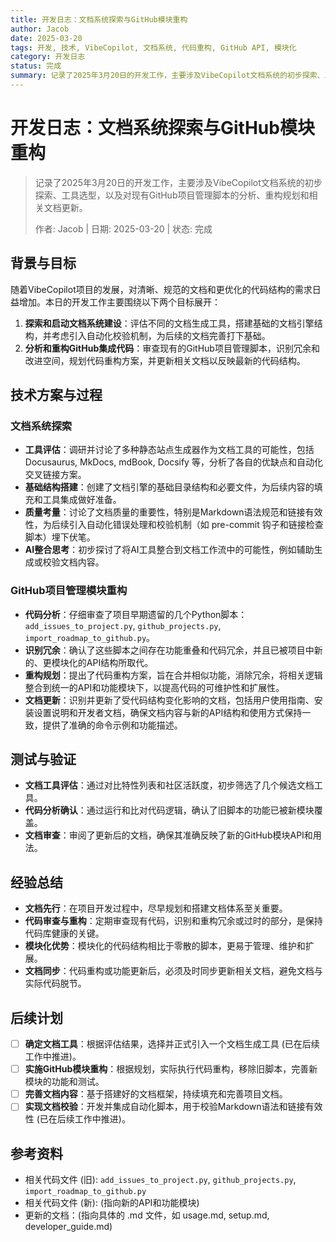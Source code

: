 ```yaml
---
title: 开发日志：文档系统探索与GitHub模块重构
author: Jacob
date: 2025-03-20
tags: 开发, 技术, VibeCopilot, 文档系统, 代码重构, GitHub API, 模块化
category: 开发日志
status: 完成
summary: 记录了2025年3月20日的开发工作，主要涉及VibeCopilot文档系统的初步探索、工具选型，以及对现有GitHub项目管理脚本的分析、重构规划和相关文档更新。
---
```


# 开发日志：文档系统探索与GitHub模块重构

> 记录了2025年3月20日的开发工作，主要涉及VibeCopilot文档系统的初步探索、工具选型，以及对现有GitHub项目管理脚本的分析、重构规划和相关文档更新。
>
> 作者: Jacob | 日期: 2025-03-20 | 状态: 完成

## 背景与目标

随着VibeCopilot项目的发展，对清晰、规范的文档和更优化的代码结构的需求日益增加。本日的开发工作主要围绕以下两个目标展开：

1. **探索和启动文档系统建设**：评估不同的文档生成工具，搭建基础的文档引擎结构，并考虑引入自动化校验机制，为后续的文档完善打下基础。
2. **分析和重构GitHub集成代码**：审查现有的GitHub项目管理脚本，识别冗余和改进空间，规划代码重构方案，并更新相关文档以反映最新的代码结构。

## 技术方案与过程

### 文档系统探索

- **工具评估**：调研并讨论了多种静态站点生成器作为文档工具的可能性，包括 Docusaurus, MkDocs, mdBook, Docsify 等，分析了各自的优缺点和自动化交叉链接方案。
- **基础结构搭建**：创建了文档引擎的基础目录结构和必要文件，为后续内容的填充和工具集成做好准备。
- **质量考量**：讨论了文档质量的重要性，特别是Markdown语法规范和链接有效性，为后续引入自动化错误处理和校验机制（如 pre-commit 钩子和链接检查脚本）埋下伏笔。
- **AI整合思考**：初步探讨了将AI工具整合到文档工作流中的可能性，例如辅助生成或校验文档内容。

### GitHub项目管理模块重构

- **代码分析**：仔细审查了项目早期遗留的几个Python脚本：`add_issues_to_project.py`, `github_projects.py`, `import_roadmap_to_github.py`。
- **识别冗余**：确认了这些脚本之间存在功能重叠和代码冗余，并且已被项目中新的、更模块化的API结构所取代。
- **重构规划**：提出了代码重构方案，旨在合并相似功能，消除冗余，将相关逻辑整合到统一的API和功能模块下，以提高代码的可维护性和扩展性。
- **文档更新**：识别并更新了受代码结构变化影响的文档，包括用户使用指南、安装设置说明和开发者文档，确保文档内容与新的API结构和使用方式保持一致，提供了准确的命令示例和功能描述。

## 测试与验证

- **文档工具评估**：通过对比特性列表和社区活跃度，初步筛选了几个候选文档工具。
- **代码分析确认**：通过运行和比对代码逻辑，确认了旧脚本的功能已被新模块覆盖。
- **文档审查**：审阅了更新后的文档，确保其准确反映了新的GitHub模块API和用法。

## 经验总结

- **文档先行**：在项目开发过程中，尽早规划和搭建文档体系至关重要。
- **代码审查与重构**：定期审查现有代码，识别和重构冗余或过时的部分，是保持代码库健康的关键。
- **模块化优势**：模块化的代码结构相比于零散的脚本，更易于管理、维护和扩展。
- **文档同步**：代码重构或功能更新后，必须及时同步更新相关文档，避免文档与实际代码脱节。

## 后续计划

- [ ] **确定文档工具**：根据评估结果，选择并正式引入一个文档生成工具 (已在后续工作中推进)。
- [ ] **实施GitHub模块重构**：根据规划，实际执行代码重构，移除旧脚本，完善新模块的功能和测试。
- [ ] **完善文档内容**：基于搭建好的文档框架，持续填充和完善项目文档。
- [ ] **实现文档校验**：开发并集成自动化脚本，用于校验Markdown语法和链接有效性 (已在后续工作中推进)。

## 参考资料

- 相关代码文件 (旧): `add_issues_to_project.py`, `github_projects.py`, `import_roadmap_to_github.py`
- 相关代码文件 (新): (指向新的API和功能模块)
- 更新的文档：(指向具体的 .md 文件，如 usage.md, setup.md, developer_guide.md)
